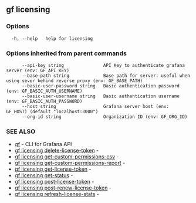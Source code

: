 ## gf licensing



### Options

```
  -h, --help   help for licensing
```

### Options inherited from parent commands

```
      --api-key string               API Key to authenticate grafana server (env: GF_API_KEY)
      --base-path string             Base path for server: useful when using sever behind reverse proxy (env: GF_BASE_PATH)
      --basic-user-password string   Basic authentication password (env: GF_BASIC_AUTH_USERNAME)
      --basic-user-username string   Basic authentication username (env: GF_BASIC_AUTH_PASSWORD)
      --host string                  Grafana server host (env: GF_HOST) (default "localhost:3000")
      --org-id string                Organization ID (env: GF_ORG_ID)
```

### SEE ALSO

* [gf](gf.md)	 - CLI for Grafana API
* [gf licensing delete-license-token](gf_licensing_delete-license-token.md)	 - 
* [gf licensing get-custom-permissions-csv](gf_licensing_get-custom-permissions-csv.md)	 - 
* [gf licensing get-custom-permissions-report](gf_licensing_get-custom-permissions-report.md)	 - 
* [gf licensing get-license-token](gf_licensing_get-license-token.md)	 - 
* [gf licensing get-status](gf_licensing_get-status.md)	 - 
* [gf licensing post-license-token](gf_licensing_post-license-token.md)	 - 
* [gf licensing post-renew-license-token](gf_licensing_post-renew-license-token.md)	 - 
* [gf licensing refresh-license-stats](gf_licensing_refresh-license-stats.md)	 - 

